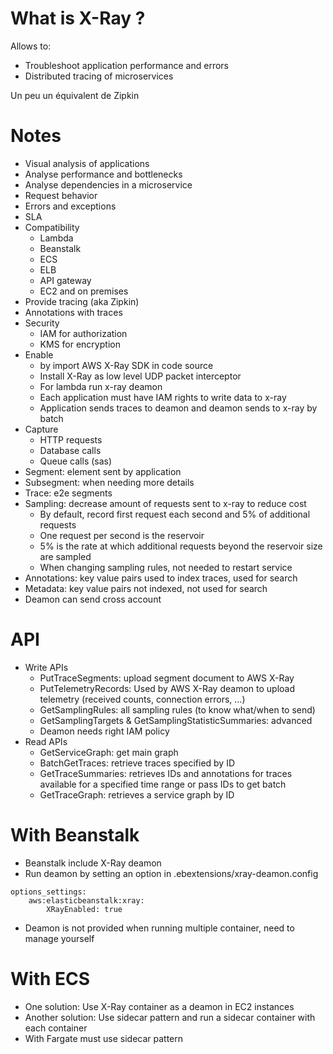 # What is X-Ray ?

Allows to:
* Troubleshoot application performance and errors
* Distributed tracing of microservices

Un peu un équivalent de Zipkin

# Notes

* Visual analysis of applications
* Analyse performance and bottlenecks
* Analyse dependencies in a microservice
* Request behavior
* Errors and exceptions
* SLA
* Compatibility
    * Lambda
    * Beanstalk
    * ECS
    * ELB
    * API gateway
    * EC2 and on premises
* Provide tracing (aka Zipkin)
* Annotations with traces
* Security
    * IAM for authorization
    * KMS for encryption
* Enable 
    * by import AWS X-Ray SDK in code source
    * Install X-Ray as low level UDP packet interceptor
    * For lambda run x-ray deamon
    * Each application must have IAM rights to write data to x-ray
    * Application sends traces to deamon and deamon sends to x-ray by batch
* Capture
    * HTTP requests
    * Database calls
    * Queue calls (sas)
* Segment: element sent by application
* Subsegment: when needing more details
* Trace: e2e segments
* Sampling: decrease amount of requests sent to x-ray to reduce cost
    * By default, record first request each second and 5% of additional requests
    * One request per second is the reservoir
    * 5% is the rate at which additional requests beyond the reservoir size are sampled
    * When changing sampling rules, not needed to restart service
* Annotations: key value pairs used to index traces, used for search
* Metadata: key value pairs not indexed, not used for search
* Deamon can send cross account

# API

* Write APIs
    * PutTraceSegments: upload segment document to AWS X-Ray
    * PutTelemetryRecords: Used by AWS X-Ray deamon to upload telemetry (received counts, connection errors, ...)
    * GetSamplingRules: all sampling rules (to know what/when to send)
    * GetSamplingTargets & GetSamplingStatisticSummaries: advanced
    * Deamon needs right IAM policy
* Read APIs
    * GetServiceGraph: get main graph
    * BatchGetTraces: retrieve traces specified by ID
    * GetTraceSummaries: retrieves IDs and annotations for traces available for a specified time range or pass IDs to get batch
    * GetTraceGraph: retrieves a service graph by ID

# With Beanstalk

* Beanstalk include X-Ray deamon
* Run deamon by setting an option in .ebextensions/xray-deamon.config
```
options_settings:
    aws:elasticbeanstalk:xray:
        XRayEnabled: true
```
* Deamon is not provided when running multiple container, need to manage yourself

# With ECS

* One solution: Use X-Ray container as a deamon in EC2 instances
* Another solution: Use sidecar pattern and run a sidecar container with each container
* With Fargate must use sidecar pattern